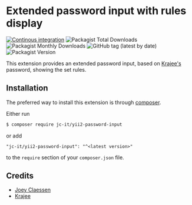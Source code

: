 # Extended password input with rules display

[![Continous integration](https://github.com/jc-it/yii2-password-input/actions/workflows/ci.yaml/badge.svg)](https://github.com/jc-it/yii2-password-input/actions/workflows/ci.yaml)
![Packagist Total Downloads](https://img.shields.io/packagist/dt/jc-it/yii2-password-input)
![Packagist Monthly Downloads](https://img.shields.io/packagist/dm/jc-it/yii2-password-input)
![GitHub tag (latest by date)](https://img.shields.io/github/v/tag/jc-it/yii2-password-input)
![Packagist Version](https://img.shields.io/packagist/v/jc-it/yii2-password-input)

This extension provides an extended password input, based on [Krajee's](https://demos.krajee.com/password) password, showing the set rules. 

## Installation

The preferred way to install this extension is through [composer](http://getcomposer.org/download/).

Either run

```bash
$ composer require jc-it/yii2-password-input
```

or add

```
"jc-it/yii2-password-input": "^<latest version>"
```

to the `require` section of your `composer.json` file.

## Credits
- [Joey Claessen](https://github.com/joester89)
- [Krajee](https://demos.krajee.com/password)
